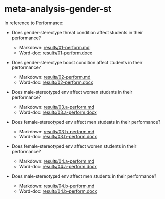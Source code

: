 # meta-analysis-gender-st

In reference to Performance:

- Does gender-stereotype threat condition affect students in their performance?
  - Markdown: [results/01-perform.md](results/01-perform.md)
  - Word-doc: [results/01-perform.docx](results/01-perform.docx)

- Does gender-stereotype boost condition affect students in their performance?
  - Markdown: [results/02-perform.md](results/02-perform.md)
  - Word-doc: [results/02-perform.docx](results/02-perform.docx)

- Does male-stereotyped env affect women students in their performance?
  - Markdown: [results/03.a-perform.md](results/03.a-perform.md)
  - Word-doc: [results/03.a-perform.docx](results/03.a-perform.docx)

- Does female-stereotyped env affect men students in their performance?
  - Markdown: [results/03.b-perform.md](results/03.b-perform.md)
  - Word-doc: [results/03.b-perform.docx](results/03.b-perform.docx)

- Does female-stereotyped env affect women students in their performance?
  - Markdown: [results/04.a-perform.md](results/04.a-perform.md)
  - Word-doc: [results/04.a-perform.docx](results/04.a-perform.docx)

- Does male-stereotyped env affect men students in their performance?
  - Markdown: [results/04.b-perform.md](results/04.b-perform.md)
  - Word-doc: [results/04.b-perform.docx](results/04.b-perform.docx)

